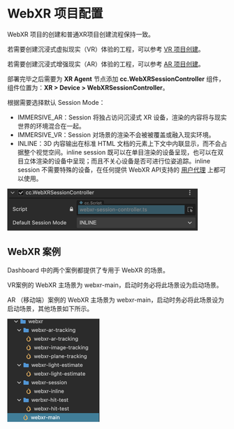 # WebXR 项目配置

WebXR 项目的创建和普通XR项目创建流程保持一致。

若需要创建沉浸式虚拟现实（VR）体验的工程，可以参考 [VR 项目创建](vr-proj-deploy.md)。

若需要创建沉浸式增强现实（AR）体验的工程，可以参考 [AR 项目创建](ar-proj-deploy.md)。

部署完毕之后需要为 **XR Agent** 节点添加 **cc.WebXRSessionController** 组件，组件位置为：**XR > Device > WebXRSessionController**。

根据需要选择默认 Session Mode：

- IMMERSIVE_AR：Session 将独占访问沉浸式 XR 设备，渲染的内容将与现实世界的环境混合在一起。
- IMMERSIVE_VR：Session 对场景的渲染不会被被覆盖或融入现实环境。
- INLINE：3D 内容输出在标准 HTML 文档的元素上下文中内联显示，而不会占据整个视觉空间。inline session 既可以在单目渲染的设备呈现，也可以在双目立体渲染的设备中呈现；而且不关心设备是否可进行位姿追踪。inline session 不需要特殊的设备，在任何提供 WebXR API支持的 [用户代理](https://developer.mozilla.org/en-US/docs/Glossary/User_agent) 上都可以使用。

<img src="webxr-proj-deploy/add-wenxr-session-ctrl.png" style="zoom:50%;" />

## WebXR 案例

Dashboard 中的两个案例都提供了专用于 WebXR 的场景。

VR案例的 WebXR 主场景为 webxr-main，启动时务必将此场景设为启动场景。

AR （移动端）案例的 WebXR 主场景为 webxr-main，启动时务必将此场景设为启动场景，其他场景如下所示。

<img src="webxr-proj-deploy/ar-scenes.png" style="zoom:50%;" />
